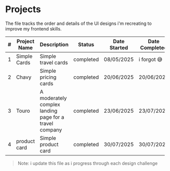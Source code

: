 # Projects

The file tracks the order and details of the UI designs i'm recreating to improve my frontend skills.

| #   | Project Name | Description                                            | Status    | Date Started | Date Completed | Preview                                                                      |
| --- | ------------ | ------------------------------------------------------ | --------- | ------------ | -------------- | ---------------------------------------------------------------------------- |
| 1   | Simple Cards | Simple travel cards                                    | completed | 08/05/2025   | i forgot 😅    | [View Live](https://dannyakintunde.github.io/my-ui-challenge/simple%20cards) |
| 2   | Chavy        | Simple pricing cards                                   | completed | 20/06/2025   | 20/06/2025     | [View Live](https://dannyakintunde.github.io/my-ui-challenge/chavy)          |
| 3   | Touro        | A moderately complex landing page for a travel company | completed | 23/06/2025   | 23/07/2025     | [View Live](https://dannyakintunde.github.io/my-ui-challenge/touro)          |
| 4   | product card | Simple product card                                    | completed | 30/07/2025   | 30/07/2025     | [View Live](https://dannyakintunde.github.io/my-ui-challenge/product%20card) |

> Note: i update this file as i progress through each design challenge
